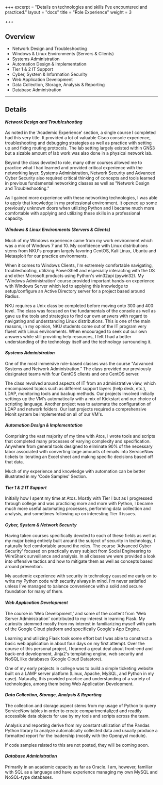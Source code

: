 +++
excerpt = "Details on technologies and skills I've encountered and practiced."
layout = "docs"
title = "Role Experience"
weight = 3

+++

## Overview

- Network Design and Troubleshooting
- Windows & Linux Environments (Servers & Clients)
- Systems Administration
- Automation Design & Implementation
- Tier 1 & 2 IT Support
- Cyber, System & Information Security
- Web Application Development
- Data Collection, Storage, Analysis & Reporting
- Database Administration

<hr>

## Details

#### _Network Design and Troubleshooting_

As noted in the 'Academic Experience' section, a single course I completed had this very title. It provided a lot of valuable Cisco console experience, troubleshooting and debugging strategies as well as practice with setting up and fixing routing protocols. The lab setting largely existed within GNS3 but a sizable amount of lab work was also done in a physical network lab.

Beyond the class devoted to role, many other courses allowed me to practice what I had learned and provided critical experience with the networking layer. Systems Administration, Network Security and Advanced Cyber Security also required critical thinking of concepts and tools learned in previous fundamental networking classes as well as "Network Design and Troubleshooting."

As I gained more experience with these networking technologies, I was able to apply that knowledge in my professional environment. It opened up some previously unknown doors when utilizing Python and I became much more comfortable with applying and utilizing these skills in a professional capacity.

#### _Windows & Linux Environments (Servers & Clients)_

Much of my Windows experience came from my work environment which was a mix of Windows 7 and 10. My confidence with Linux distributions stems from NKU's program largely favoring CentOS, Kali Linux, Ubuntu and Metasploit for our practice environments.

When it comes to Windows Clients, I'm extremely comfortable navigating, troubleshooting, utilizing PowerShell and especially interacting with the OS and other Microsoft products using Python's win32api (pywin32). My 'Windows Administration' course provided important hands-on experience with Windows Server which led to applying this knowledge to setup/configure an Active Directory server for a project based around Radius.

NKU requires a Unix class be completed before moving onto 300 and 400 level. The class was focused on the fundamentals of the console as well as gave us the tools and strategies to find our own answers with regard to navigating and understanding Linux distributions. This is one of the main reasons, in my opinion, NKU students come out of the IT program very fluent with Linux environments. When encouraged to seek out our own answers while still providing help resources, I felt I had a better understanding of the technology itself and the technology surrounding it.

#### _Systems Administration_

One of the most immersive role-based classes was the course "Advanced Systems and Network Administration." The class provided our previously designated teams with four CentOS clients and one CentOS server.

The class revolved around aspects of IT from an administrative view, which encompassed topics such as different support layers (help desk, etc.), LDAP, monitoring tools and backup methods. Our projects involved initially settings up the VM's automatically with a mix of Kickstart and our choice of scripting language. Another project was to automate the configuration of LDAP and network folders. Our last projects required a comprehensive Monit system be implemented on all of our VM's.

#### _Automation Design & Implementation_

Comprising the vast majority of my time with Atos, I wrote tools and scripts that completed many processes of varying complexity and specification. Anywhere from general tools designed to eliminate 90% of the necessary labor associated with converting large amounts of emails into ServiceNow tickets to iterating an Excel sheet and making specific decisions based off that data.

Much of my experience and knowledge with automation can be better illustrated in my 'Code Samples' Section.

#### _Tier 1 & 2 IT Support_

Initially how I spent my time at Atos. Mostly with Tier I but as I progressed through college and was practicing more and more with Python, I became much more useful automating processes, performing data collection and analysis, and sometimes following up on interesting Tier II issues.

#### _Cyber, System & Network Security_

Having taken courses specifically devoted to each of these fields as well as my major being entirely built around the subject of security in technology, I naturally feel comfortable around the roles. The course 'Advanced Cyber Security' focused on practically every subject from Social Engineering to WireShark surveillance and analysis. In all classes we were provided a look into offensive tactics and how to mitigate them as well as concepts based around prevention.

My academic experience with security in technology caused me early on to write my Python code with security always in mind. I'm never satisfied unless I've managed to balance convenience with a solid and secure foundation for many of them.

#### _Web Application Development_

The course in 'Web Development,' and some of the content from 'Web Server Administration' contributed to my interest in learning Flask. My curiosity stemmed mostly from my interest in familiarizing myself with parts of the Google Cloud platform and specifically Google's App Engine.

Learning and utilizing Flask took some effort but I was able to construct a basic web application in about four days on my first attempt. Over the course of this personal project, I learned a great deal about front-end and back-end development, Jinja2's templating engine, web security and NoSQL like databases (Google Cloud Datastore).

One of my early projects in college was to build a simple ticketing website built on a LAMP server platform (Linux, Apache, MySQL, and Python in my case). Naturally, this provided practice and understanding of a variety of technologies, among them being Web Application Development.

#### _Data Collection, Storage, Analysis & Reporting_

The collection and storage aspect stems from my usage of Python to query ServiceNow tables in order to create compartmentalized and readily accessible data objects for use by my tools and scripts across the team.

Analysis and reporting derive from my constant utilization of the Pandas Python library to analyze automatically collected data and usually produce a formatted report for the leadership (mostly with the Openpyxl module).

If code samples related to this are not posted, they will be coming soon.

#### _Database Administration_

Primarily in an academic capacity as far as Oracle. I am, however, familiar with SQL as a language and have experience managing my own MySQL and NoSQL-type databases.
